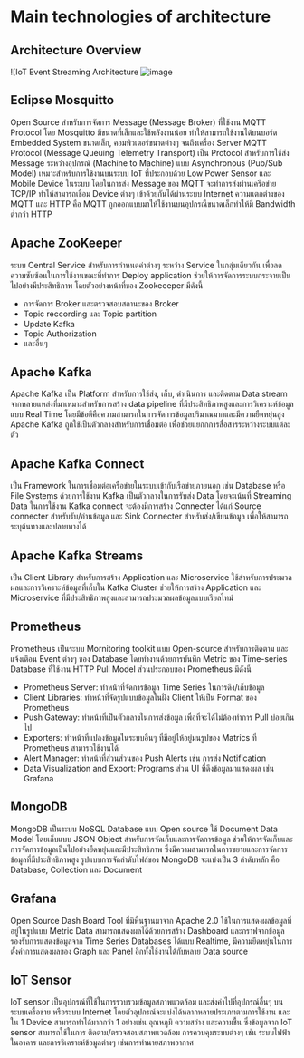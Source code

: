 # Main technologies of architecture

## Architecture Overview

![IoT Event Streaming Architecture ![image](https://github.com/user-attachments/assets/e0574075-9b00-4868-a49f-54fb8b1b50b0)


## Eclipse Mosquitto

Open Source สำหรับการจัดการ Message (Message Broker) ที่ใช้งาน MQTT Protocol โดย Mosquitto มีขนาดที่เล็กและใช้พลังงานน้อย ทำให้สามารถใช้งานได้บนบอร์ด Embedded System ขนาดเล็ก, คอมพิวเตอร์ขนาดต่างๆ จนถึงเครื่อง Server
MQTT Protocol (Message Queuing Telemetry Transport) เป็น Protocol สำหรับการใช้ส่ง Message ระหว่างอุปกรณ์ (Machine to Machine) แบบ Asynchronous (Pub/Sub Model) เหมาะสำหรับการใช้งานบนระบบ IoT ที่ประกอบด้วย Low Power Sensor และ Mobile Device ในระบบ โดยในการส่ง Message ของ MQTT จะทำการส่งผ่านเครือข่าย TCP/IP ทำให้สามารถเชื่อม Device ต่างๆ เข้าด้วยกันได้ผ่านระบบ Internet ความแตกต่างของ MQTT และ HTTP คือ MQTT ถูกออกแบบมาให้ใช้งานบนอุปกรณืขนาดเล็กทำให้มี Bandwidth ต่ำกว่า HTTP


## Apache ZooKeeper

ระบบ Central Service สำหรับการกำหนดค่าต่างๆ ระหว่าง Service ในกลุ่มเดียวกัน เพื่อลดความซับซ้อนในการใช้งานขณะที่ทำการ Deploy application ช่วยให้การจัดการระบบกระจายเป็นไปอย่างมีประสิทธิภาพ โดยตัวอย่างหน้าที่ของ Zookeeeper มีดังนี้
- การจัดการ Broker และตรวจสอบสถานะของ Broker
- Topic reccording และ Topic partition
- Update Kafka
- Topic Authorization
- และอื่นๆ

## Apache Kafka

Apache Kafka เป็น Platform สำหรับการใช้ส่ง, เก็บ, ดำเนินการ และติดตาม Data stream จากหลายแหล่งที่มาเหมาะสำหรับการสร้าง data pipeline ที่มีประสิทธิภาพสูงและการวิเคราะห์ข้อมูลแบบ Real Time โดยมีข้อดีคือความสามารถในการจัดการข้อมูลปริมาณมากและมีความยืดหยุ่นสูง 
Apache Kafka ถูกใช้เป็นตัวกลางสำหรับการเชื่อมต่อ เพื่อช่วยแยกกการสื่อสารระหว่างระบบแต่ละตัว 


## Apache Kafka Connect

เป็น Framework ในการเชื่อมต่อเครือข่ายในระบบเข้ากับเรือข่ายภายนอก เช่น Database หรือ File Systems ด้วยการใช้งาน Kafka เป็นตัวกลางในการรับส่ง Data โดยจะเน้นที่ Streaming Data ในการใช้งาน Kafka connect จะต้องมีการสร้าง Connecter ได้แก่ Source connecter สำหรับรับ/อ่านข้อมูล และ Sink Connecter สำหรับส่ง/เขียนข้อมูล เพื่อให้สามารถระบุต้นทางและปลายทางได้


## Apache Kafka Streams

เป็น Client Library สำหรับการสร้าง Application และ Microservice ใช้สำหรับการประมวลผลและการวิเคราะห์ข้อมูลที่เก็บใน Kafka Cluster ช่วยให้การสร้าง Application และ Microservice ที่มีประสิทธิภาพสูงและสามารถประมวลผลข้อมูลแบบเรียลไทม์

## Prometheus

Prometheus เป็นระบบ Mornitoring toolkit แบบ Open-source สำหรับการติดตาม และแจ้งเตือน Event ต่างๆ ของ Database โดยทำงานด้วยการบันทึก Metric ของ Time-series Database ที่ใช้งาน HTTP Pull Model
ส่วนประกอบของ Prometheus มีดังนี้
- Prometheus Server: ทำหน้าที่จัดการข้อมูล Time Series ในการดึง/เก็บข้อมูล
- Client Libraries: ทำหน้าที่จัดรูปแบบข้อมูลในฝั่ง Client ให้เป็น Format ของ Prometheus
- Push Gateway: ทำหน้าที่เป็นตัวกลางในการส่งข้อมูล เพื่อที่จะได้ไม่ต้องทำการ Pull บ่อยเกินไป
- Exporters: ทำหน้าที่แปลงข้อมูลในระบบอื่นๆ ที่มีอยู่ให้อยู่มนรูปของ Matrics ที่ Prometheus สามารถใช้งานได้
- Alert Manager: ทำหน้าที่ส่วนส่วนของ Push Alerts เช่น การส่ง Notification
- Data Visualization and Export: Programs ส่วน UI ที่ดึงข้อมูลมาแสดงผล เช่น Grafana

## MongoDB

MongoDB เป็นระบบ NoSQL Database แบบ Open source ใช้ Document Data Model โดยเก็บแบบ JSON Object สำหรับการจัดเก็บและการจัดการข้อมูล ช่วยให้การจัดเก็บและการจัดการข้อมูลเป็นไปอย่างยืดหยุ่นและมีประสิทธิภาพ ซึ่งมีความสามารถในการขยายและการจัดการข้อมูลที่มีประสิทธิภาพสูง รูปแบบการจัดลำดับไฟล์ของ MongoDB จะแบ่งเป็น 3 ลำดับหลัก คือ Database, Collection และ Document

## Grafana

Open Source Dash Board Tool ที่มีพื้นฐานมาจาก Apache 2.0 ใช้ในการแสดงผลข้อมูลที่อยู่ในรูปแบบ Metric Data สามารถแสดงผลได้ด้วยการสร้าง Dashboard และกราฟจากข้อมูล รองรับการแสดงข้อมูลจาก Time Series Databases ได้แบบ Realtime, มีความยืดหยุ่นในการตั้งค่าการแสดงผลของ Graph และ Panel อีกทั้งใช้งานได้กับหลาย Data source

## IoT Sensor

IoT sensor เป็นอุปกรณ์ที่ใช้ในการรวบรวมข้อมูลสภาพแวดล้อม และส่งค่าไปที่อุปกรณ์อื่นๆ บนระบบเครื่อข่าย หรือระบบ Internet โดยตัวอุปกรณ์จะแบ่งได้หลากหลายประเภทตามการใช้งาน และใน 1 Device สามารถทำได้มากกว่า 1 อย่างเช่น อุณหภูมิ ความสว่าง และความชื้น ซึ่งข้อมูลจาก IoT sensor สามารถใช้ในการ ติดตาม/ตรวจสอบสภาพแวดล้อม การควบคุมระบบต่างๆ เช่น ระบบไฟฟ้าในอาคาร และการวิเคราะห์ข้อมูลต่างๆ เช่นการทำนายสภาพอากาศ 
